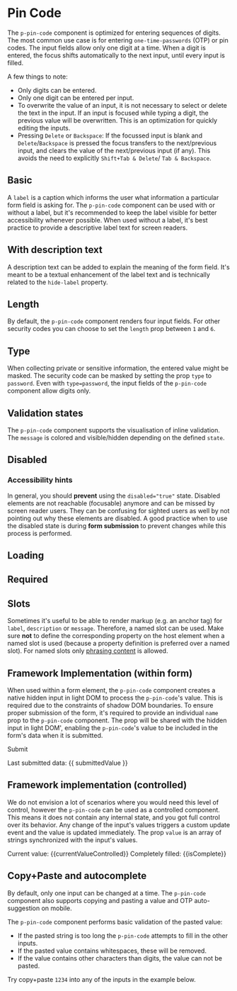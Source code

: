 # Pin Code

The `p-pin-code` component is optimized for entering sequences of digits. The most common use case is for entering
`one-time-passwords` (OTP) or pin codes. The input fields allow only one digit at a time. When a digit is entered, the
focus shifts automatically to the next input, until every input is filled.

A few things to note:

- Only digits can be entered.
- Only one digit can be entered per input.
- To overwrite the value of an input, it is not necessary to select or delete the text in the input. If an input is
  focused while typing a digit, the previous value will be overwritten. This is an optimization for quickly editing the
  inputs.
- Pressing `Delete` or `Backspace`: If the focussed input is blank and `Delete`/`Backspace` is pressed the focus
  transfers to the next/previous input, and clears the value of the next/previous input (if any). This avoids the need
  to explicitly `Shift+Tab & Delete`/ `Tab & Backspace`.

<TableOfContents></TableOfContents>

## Basic

A `label` is a caption which informs the user what information a particular form field is asking for. The `p-pin-code`
component can be used with or without a label, but it's recommended to keep the label visible for better accessibility
whenever possible. When used without a label, it's best practice to provide a descriptive label text for screen readers.

<Playground :markup="hideLabelMarkup" :config="config">
  <SelectOptions v-model="hideLabel" :values="hideLabels" name="hideLabel"></SelectOptions>
</Playground>

## With description text

A description text can be added to explain the meaning of the form field. It's meant to be a textual enhancement of the
label text and is technically related to the `hide-label` property.

<Playground :markup="withDescriptionText" :config="config"></Playground>

## Length

By default, the `p-pin-code` component renders four input fields. For other security codes you can choose to set the
`length` prop between `1` and `6`.

<Playground :markup="lengthMarkup" :config="config">
  <SelectOptions v-model="length" :values="lengths"></SelectOptions>
</Playground>

## Type

When collecting private or sensitive information, the entered value might be masked. The security code can be masked by
setting the prop `type` to `password`. Even with `type=password`, the input fields of the `p-pin-code` component allow
digits only.

<Playground :markup="typeMarkup" :config="config">
  <SelectOptions v-model="type" :values="types"></SelectOptions>
</Playground>

## Validation states

The `p-pin-code` component supports the visualisation of inline validation. The `message` is colored and visible/hidden
depending on the defined `state`.

<Playground :markup="stateMarkup" :config="config">
  <SelectOptions v-model="state" :values="states" name="state"></SelectOptions>
</Playground>

## Disabled

<Playground :markup="disabledMarkup" :config="config"></Playground>

### <A11yIcon></A11yIcon> Accessibility hints

In general, you should **prevent** using the `disabled="true"` state. Disabled elements are not reachable (focusable)
anymore and can be missed by screen reader users. They can be confusing for sighted users as well by not pointing out
why these elements are disabled. A good practice when to use the disabled state is during **form submission** to prevent
changes while this process is performed.

## Loading

<Playground :markup="loadingMarkup" :config="config"></Playground>

## Required

<Playground :markup="requiredMarkup" :config="config"></Playground>

## Slots

Sometimes it's useful to be able to render markup (e.g. an anchor tag) for `label`, `description` or `message`.
Therefore, a named slot can be used. Make sure **not** to define the corresponding property on the host element when a
named slot is used (because a property definition is preferred over a named slot). For named slots only
[phrasing content](https://developer.mozilla.org/en-US/docs/Web/Guide/HTML/Content_categories#Phrasing_content) is
allowed.

<Playground :markup="slots" :config="config"></Playground>

## Framework Implementation (within form)

When used within a form element, the `p-pin-code` component creates a native hidden input in light DOM to process the
`p-pin-code`'s value. This is required due to the constraints of shadow DOM boundaries. To ensure proper submission of
the form, it's required to provide an individual `name` prop to the `p-pin-code` component. The prop will be shared with
the hidden input in light DOM', enabling the `p-pin-code`'s value to be included in the form's data when it is
submitted.

<Playground :frameworkMarkup="formExample" :config="config">
  <form @submit.prevent="onSubmit" >
    <p-pin-code :theme="theme" label="Some Label" name="pin-code"></p-pin-code>
    <p-button :theme="theme" type="submit" style="margin: 1rem 0">Submit</p-button>
  </form>
  <p-text :theme="theme">Last submitted data: {{ submittedValue }}</p-text>
</Playground>

## Framework implementation (controlled)

We do not envision a lot of scenarios where you would need this level of control, however the `p-pin-code` can be used
as a controlled component. This means it does not contain any internal state, and you got full control over its
behavior. Any change of the input's values triggers a custom update event and the value is updated immediately. The prop
`value` is an array of strings synchronized with the input's values.

<Playground :frameworkMarkup="eventHandlingExample" :config="config">
  <p-pin-code :theme="theme" label="Some Label" :value="currentValueControlled" @update="onUpdate"></p-pin-code>
  <p-text :theme="theme" style="margin: 1rem 0">Current value: {{currentValueControlled}}</p-text>
  <p-text :theme="theme">Completely filled: {{isComplete}}</p-text>
</Playground>

## Copy+Paste and autocomplete

By default, only one input can be changed at a time. The `p-pin-code` component also supports copying and pasting a
value and OTP auto-suggestion on mobile.

The `p-pin-code` component performs basic validation of the pasted value:

- If the pasted string is too long the `p-pin-code` attempts to fill in the other inputs.
- If the pasted value contains whitespaces, these will be removed.
- If the value contains other characters than digits, the value can not be pasted.

Try copy+paste `1234` into any of the inputs in the example below.

<Playground :markup="hideLabelMarkup" :config="config">
  <SelectOptions v-model="hideLabel" :values="hideLabels" name="hideLabel"></SelectOptions>
</Playground>

<script lang="ts">
import Vue from 'vue';
import Component from 'vue-class-component';
import { getPinCodeCodeSamples } from '@porsche-design-system/shared';
import { FORM_STATES } from '../../utils';
import { PIN_CODE_LENGTHS } from './pin-code-utils';
import { getAnchorLink } from '@/utils';
 
@Component
export default class Code extends Vue {
  config = { themeable: true };
  eventHandlingUrl = getAnchorLink('event-handling');

  hideLabel = false;
  hideLabels = [false, true, '{ base: true, l: false }'];
  get hideLabelMarkup() {
    return `<p-pin-code label="Some label" hide-label="${this.hideLabel}"></p-pin-code>`;
  }

  withDescriptionText = `<p-pin-code label="Some label" description="Some description"></p-pin-code>`;

  length = 4;
  lengths = PIN_CODE_LENGTHS;
  get lengthMarkup() {
    return `<p-pin-code label="Some label" length="${this.length}"></p-pin-code>`;
  }

  type = 'number';
  types = ['number', 'password'];
  get typeMarkup() {
    return `<p-pin-code label="Some label" type="${this.type}"></p-pin-code>`;
  }

  state = 'error';
  states = FORM_STATES;
  get stateMarkup() {
    const attr = `message="${this.state !== 'none' ? `Some ${this.state} validation message.` : ''}"`;
    return `<p-pin-code label="Some label" state="${this.state}" ${attr}></p-pin-code>`;
  }

  disabledMarkup = `<p-pin-code label="Some label" disabled="true"></p-pin-code>`;

  loadingMarkup = `<p-pin-code label="Some label" loading="true"></p-pin-code>`;

  requiredMarkup = `<p-pin-code label="Some label" required="true"></p-pin-code>`;

  slots =
`<p-pin-code state="error">
    <span slot="label" id="some-label-id">
      Some label with a <a href="https://designsystem.porsche.com">link</a>.
    </span>
    <span slot="description" id="some-description-id">
      Some description with a <a href="https://designsystem.porsche.com">link</a>.
    </span>
    <span slot="message" id="some-message-id">
      Some error message with a <a href="https://designsystem.porsche.com">link</a>.
    </span>
  </p-pin-code>`;

  currentValueControlled = '';
  isComplete = false;
  onUpdate(e): void {
    this.currentValueControlled = e.detail.value;
    this.isComplete = e.detail.isComplete;
  }
  eventHandlingExample = getPinCodeCodeSamples('example-controlled');

  submittedValue = 'none';
  formExample = getPinCodeCodeSamples('default');
  onSubmit(e) {
    const formData = new FormData(e.target);
    this.submittedValue = Array.from(formData.values()).join() || 'none';
  }

  get theme(): Theme {
    return this.$store.getters.playgroundTheme;
  }
}
</script>

